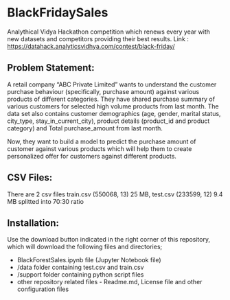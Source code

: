 # BlackFridaySales
Analythical Vidya Hackathon competition which renews every year with new datasets and competitors providing their best results.
Link : https://datahack.analyticsvidhya.com/contest/black-friday/

## Problem Statement:
A retail company “ABC Private Limited” wants to understand the customer purchase behaviour (specifically, purchase amount) against various products of different categories. They have shared purchase summary of various customers for selected high volume products from last month. The data set also contains customer demographics (age, gender, marital status, city_type, stay_in_current_city), product details (product_id and product category) and Total purchase_amount from last month.

Now, they want to build a model to predict the purchase amount of customer against various products which will help them to create personalized offer for customers against different products. 

## CSV Files:
There are 2 csv files train.csv (550068, 13) 25 MB, test.csv (233599, 12) 9.4 MB splitted into 70:30 ratio 

## Installation:
Use the download button indicated in the right corner of this repository, which will download the following files and directories;
- BlackForestSales.ipynb file (Jupyter Notebook file)
- /data folder containing test.csv and train.csv
- /support folder containing python script files
- other repository related files - Readme.md, License file and other configuration files
